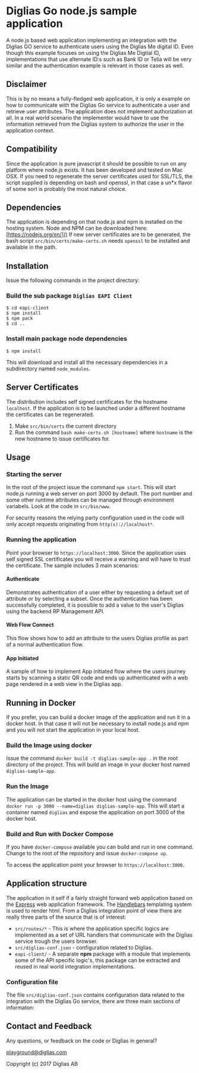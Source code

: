 # Diglias Go node.js sample application

A node.js based web application implementing an integration with the
Diglias GO service to authenticate users using the Diglias Me digital
ID. Even though this example focuses on using the
Diglias Me Digtial ID, implementations that use alternate ID:s such as
Bank ID or Telia will be very similar and the authentication example is relevant in
those cases as well.

## Disclaimer

This is by no means a fully-fledged web application, it is only a
example on how to communicate with the Diglias Go service to
authenticate a user and retrieve user attributes. The application does
not implement authorization at all. In a real world scenario the
implementer would have to use the information retrieved from the Diglias
system to authorize the user in the application context.

## Compatibility

Since the application is pure javascript it should be possible to run on
any platform where node.js exists. It has been developed and tested on
Mac OSX. If you need to regenerate the server certificates used for SSL/TLS,
the script supplied is depending on bash and openssl, in that case a 
un*x flavor of some sort is probably the most natural choice.

## Dependencies

The application is depending on that node.js and npm is installed on the
hosting system. Node and NPM can be downloaded here:
[https://nodejs.org/en/]() If new server certificates are to be generated,
the bash script `src/bin/certs/make-certs.sh` needs `openssl` to be
installed and available in the path.

## Installation

Issue the following commands in the project directory:

### Build the sub package `Diglias EAPI Client`

```
$ cd eapi-client
$ npm install
$ npm pack
$ cd ..
```

### Install main package node dependencies

```
$ npm install
```

This will download and install all the necessary dependencies in a
subdirectory named `node_modules`.

## Server Certificates

The distribution includes self signed certificates for the hostname
`localhost`. If the application is to be launched under a different
hostname the certificates can be regenerated.

1. Make `src/bin/certs` the current directory
1. Run the command `bash make-certs.sh [hostname]` where `hostname` is
   the new hostname to issue certificates for.

## Usage

### Starting the server

In the root of the project issue the command `npm start`. This will
start node.js running a web server on port 3000 by default. The port
number and some other runtime attributes can be managed through
environment variabels. Look at the code in `src/bin/www`.

For security reasons the relying party configuration used in the code
will only accept requests originating from `http(s)://localhost*`.

### Running the application

Point your browser to `https://localhost:3000`. Since the
application uses self signed SSL certificates you will receive a
warning and will have to trust the certificate. The sample includes
3 main scenarios:

#### Authenticate

Demonstrates authentication of a user either by requesting a default
set of attribute or by selecting a subset. 
Once the authentication has been successfully completed, it is possible
to add a value to the user's Diglias using the backend RP Management API.

#### Web Flow Connect

This flow shows how to add an attribute to the users Diglias profile as
part of a normal authentication flow.

#### App Initiated

A sample of how to implement App initiated flow where the users journey
starts by scanning a static QR code and ends up authenticated with a 
web page rendered in a web view in the Diglias app.

## Running in Docker

If you prefer, you can build a docker image of the application and run
it in a docker host. In that case it will not be necessary to install
node.js and npm and you will not start the application in your local
host.

### Build the Image using docker

Issue the command `docker build -t diglias-sample-app .` in the root
directory of the project. This will build an image in your docker host
named `diglias-sample-app`.

### Run the Image

The application can be started in the docker host using the command
`docker run -p 3000 --name=diglias diglias-sample-app`. This will start
a container named `diglias` and expose the application on port 3000 of
the docker host.

### Build and Run with Docker Compose

If you have `docker-compose` available you can build and run in one
command. Change to the root of the repository and issue
`docker-compose up`.

To access the application point your browser to `https://localhost:3000`.

## Application structure

The application in it self if a fairly straight forward web application
based on the [Express](http://expressjs.com) web application framework.
The [Handlebars](http://handlebarsjs.com/) templating system is used to render
html.
From a Diglias integration point of view there are really three parts of the
source that is of interest:


* `src/routes/*` - This is where the application specific logics
  are implemented as a set of URL handlers that communicate with the
  Diglias service trough the users browser.
* `src/diglias-conf.json` - configuration related to Diglias.
* `eapi-client/` - A separate **npm** package with a module that
 implements some of the API specific logic's, this package can be
 extracted and reused in real world integration implementations.


### Configuration file

The file `src/diglias-conf.json` contains configuration data related to
the integration with the Diglias Go service, there are three
main sections of informaton:

## Contact and Feedback

Any questions, or feedback on the code or Diglias in general?

playground@diglias.com

Copyright (c) 2017 Diglias AB
